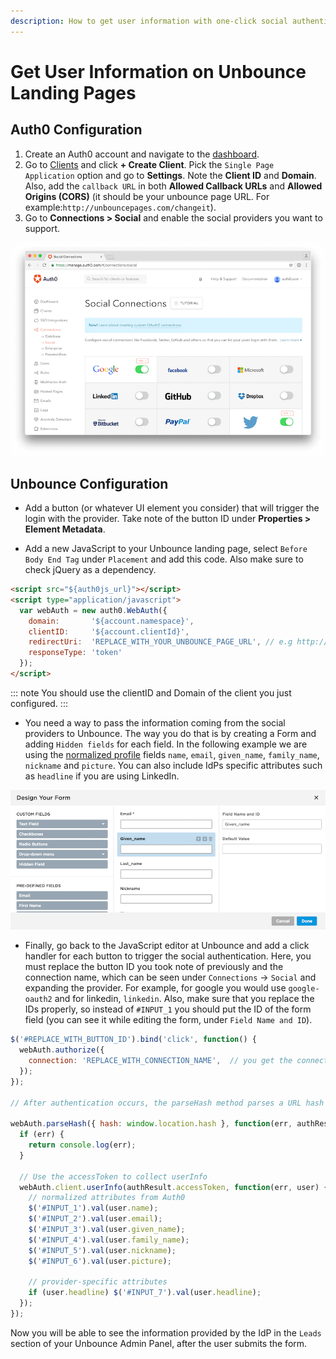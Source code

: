 ```yaml
---
description: How to get user information with one-click social authentication on Unbounce landing pages.
---
```

# Get User Information on Unbounce Landing Pages

## Auth0 Configuration

1. Create an Auth0 account and navigate to the [dashboard](${manage_url}).
2. Go to [Clients](${manage_url}/#/clients) and click **+ Create Client**. Pick the `Single Page Application` option and go to **Settings**. Note the **Client ID** and **Domain**. Also, add the `callback URL` in both **Allowed Callback URLs** and **Allowed Origins (CORS)** (it should be your unbounce page URL. For example:`http://unbouncepages.com/changeit`).
3. Go to **Connections > Social** and enable the social providers you want to support.

![Social Connections](/media/articles/scenarios/unbounce/social-connections.png)

## Unbounce Configuration

* Add a button (or whatever UI element you consider) that will trigger the login with the provider. Take note of the button ID under **Properties > Element Metadata**.

* Add a new JavaScript to your Unbounce landing page, select `Before Body End Tag` under `Placement` and add this code. Also make sure to check jQuery as a dependency.

```html
<script src="${auth0js_url}"></script>
<script type="application/javascript">
  var webAuth = new auth0.WebAuth({
    domain:       '${account.namespace}',
    clientID:     '${account.clientId}',
    redirectUri:  'REPLACE_WITH_YOUR_UNBOUNCE_PAGE_URL', // e.g http://unbouncepages.com/changeit
    responseType: 'token'
  });
</script>
```

::: note
You should use the clientID and Domain of the client you just configured.
:::

* You need a way to pass the information coming from the social providers to Unbounce. The way you do that is by creating a Form and adding `Hidden fields` for each field. In the following example we are using the [normalized profile](/user-profile/normalized) fields `name`, `email`, `given_name`, `family_name`, `nickname` and `picture`. You can also include IdPs specific attributes such as `headline` if you are using LinkedIn.

![](/media/articles/scenarios/unbounce/custom-fields.png)

* Finally, go back to the JavaScript editor at Unbounce and add a click handler for each button to trigger the social authentication. Here, you must replace the button ID you took note of previously and the connection name, which can be seen under `Connections` -> `Social` and expanding the provider. For example, for google you would use `google-oauth2` and for linkedin, `linkedin`. Also, make sure that you replace the IDs properly, so instead of `#INPUT_1` you should put the ID of the form field (you can see it while editing the form, under `Field Name and ID`).

```js
$('#REPLACE_WITH_BUTTON_ID').bind('click', function() {
  webAuth.authorize({
    connection: 'REPLACE_WITH_CONNECTION_NAME',  // you get the connection name from Auth0 dashboard (expand social provider)
  });
});

// After authentication occurs, the parseHash method parses a URL hash fragment to extract the result of an Auth0 authentication response.

webAuth.parseHash({ hash: window.location.hash }, function(err, authResult) {
  if (err) {
    return console.log(err);
  }

  // Use the accessToken to collect userInfo
  webAuth.client.userInfo(authResult.accessToken, function(err, user) {
    // normalized attributes from Auth0
    $('#INPUT_1').val(user.name);
    $('#INPUT_2').val(user.email);
    $('#INPUT_3').val(user.given_name);
    $('#INPUT_4').val(user.family_name);
    $('#INPUT_5').val(user.nickname);
    $('#INPUT_6').val(user.picture);

    // provider-specific attributes
    if (user.headline) $('#INPUT_7').val(user.headline);
  });
});
```

Now you will be able to see the information provided by the IdP in the `Leads` section of your Unbounce Admin Panel, after the user submits the form.
